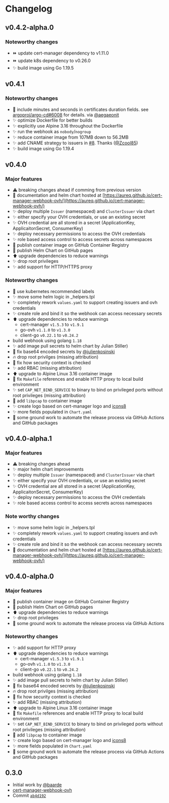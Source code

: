 # Changelog

## v0.4.2-alpha.0

### Noteworthy changes

- ⏩ update cert-manager dependency to v1.11.0
- ⏩ update k8s dependency to v0.26.0
- ✨ build image using Go 1.19.5

## v0.4.1

### Noteworthy changes

- 🐛 include minutes and seconds in certificates duration fields. see [argoproj/argo-cd#6008](https://github.com/argoproj/argo-cd/issues/6008) for details. via [@aegaeonit](https://github.com/aegaeonit)
- ✨ optimize Dockerfile for better builds
- ✨ explicitly use Alpine 3.16 throughout the Dockerfile
- ✨ run the webhook as `nobody`/`nogroup`
- ✨ reduce container image from 107MB down to 56.2MB
- ✨ add CNAME strategy to issuers in [#8](https://github.com/aureq/cert-manager-webhook-ovh/pull/8). Thanks ([@Zcool85](https://github.com/Zcool85))
- ✨ build image using Go 1.19.4

## v0.4.0

### Major features

- ⚠️ breaking changes ahead if comming from previous version
- 📄 documentation and helm chart hosted at [https://aureq.github.io/cert-manager-webhook-ovh/](https://aureq.github.io/cert-manager-webhook-ovh/)
- ✨ deploy multiple `Issuer` (namespaced) and `ClusterIssuer` via chart
- ✨ either specify your OVH credentials, or use an existing secret
- ✨ OVH credential are all stored in a secret (ApplicationKey, ApplicaitonSecret, ConsumerKey)
- ✨ deploy necessary permissions to access the OVH credentials
- ✨ role based access control to access secrets across namespaces
- 🚀 publish container image on GitHub Container Registry
- 🚀 publish Helm Chart on GitHub pages
- ⬆️ upgrade dependencies to reduce warnings
- ✨ drop root privileges
- ✨ add support for HTTP/HTTPS proxy

### Noteworthy changes

- 🚀 use kubernetes recommended labels
- ✨ move some helm logic in _helpers.tpl
- ✨ completely rework `values.yaml` to support creating issuers and ovh credentials
- ✨ create role and bind it so the webhook can access necessary secrets
- ⬆️ upgrade dependencies to reduce warnings
  - cert-manager `v1.5.3` to `v1.9.1`
  - go-ovh `v1.1.0` to `v1.3.0`
  - client-go `v0.22.1` to `v0.24.2`
- build webhook using golang `1.18`
- ✨ add image pull secrets to helm chart by Julian Stiller)
- 🐛 fix base64 encoded secrets by [@julienkosinski](https://github.com/julienkosinski)
- 🔥 drop root privilges (missing attribution)
- 🐛 fix how security context is checked
- ✨ add RBAC (missing attribution)
- ⬆️ upgrade to Alpine Linux 3.16 container image
- 🐛 fix `Makefile` references and enable HTTP proxy to local build environment
- ✨ set `CAP_NET_BIND_SERVICE` to binary to bind on privileged ports without root privileges (missing attribution)
- 🐛 add `libpcap` to container image
- ✨ create logo based on cert-manager logo and [icons8](https://icons8.com/icon/92/link)
- ✨ more fields populated in `Chart.yaml`
- 🌱 some ground work to automate the release process via GitHub Actions and GitHub packages

## v0.4.0-alpha.1

### Major features

- ⚠️ breaking changes ahead
- ✨ major helm chart improvements
- ✨ deploy multiple `Issuer` (namespaced) and `ClusterIssuer` via chart
- ✨ either specify your OVH credentials, or use an existing secret
- ✨ OVH credential are all stored in a secret (ApplicationKey, ApplicaitonSecret, ConsumerKey)
- ✨ deploy necessary permissions to access the OVH credentials
- ✨ role based access control to access secrets across namespaces

### Note worthy changes

- ✨ move some helm logic in _helpers.tpl
- ✨ completely rework `values.yaml` to support creating issuers and ovh credentials
- ✨ create role and bind it so the webhook can access necessary secrets
- 📄 documentation and helm chart hosted at [https://aureq.github.io/cert-manager-webhook-ovh/](https://aureq.github.io/cert-manager-webhook-ovh/)

## v0.4.0-alpha.0

### Major features

- 🚀 publish container image on GitHub Container Registry
- 🚀 publish Helm Chart on GitHub pages
- ⬆️ upgrade dependencies to reduce warnings
- ✨ drop root privileges
- 🌱 some ground work to automate the release process via GitHub Actions

### Noteworthy changes

- ✨ add support for HTTP proxy
- ⬆️ upgrade dependencies to reduce warnings
  - cert-manager `v1.5.3` to `v1.9.1`
  - go-ovh `v1.1.0` to `v1.3.0`
  - client-go `v0.22.1` to `v0.24.2`
- build webhook using golang `1.18`
- ✨ add image pull secrets to helm chart by Julian Stiller)
- 🐛 fix base64 encoded secrets by [@julienkosinski](https://github.com/julienkosinski)
- 🔥 drop root privilges (missing attribution)
- 🐛 fix how security context is checked
- ✨ add RBAC (missing attribution)
- ⬆️ upgrade to Alpine Linux 3.16 container image
- 🐛 fix `Makefile` references and enable HTTP proxy to local build environment
- ✨ set `CAP_NET_BIND_SERVICE` to binary to bind on privileged ports without root privileges (missing attribution)
- 🐛 add `libpcap` to container image
- ✨ create logo based on cert-manager logo and [icons8](https://icons8.com/icon/92/link)
- ✨ more fields populated in `Chart.yaml`
- 🌱 some ground work to automate the release process via GitHub Actions and GitHub packages

## 0.3.0

- Initial work by [@baarde](https://github.com/baarde)
- [cert-manager-webhook-ovh](https://github.com/baarde/cert-manager-webhook-ovh/)
- Commit [`ab4d192`](https://github.com/baarde/cert-manager-webhook-ovh/commit/ab4d192358ed7048091e1788e7256fc4fbf5e767)
